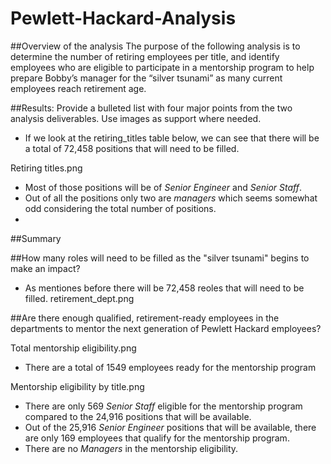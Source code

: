 # Pewlett-Hackard-Analysis

##Overview of the analysis
The purpose of the following analysis is to determine the number of retiring employees per title, and identify employees who are eligible to participate in a mentorship program to help prepare Bobby’s manager for the “silver tsunami” as many current employees reach retirement age.

##Results: Provide a bulleted list with four major points from the two analysis deliverables. Use images as support where needed.
- If we look at the retiring_titles table below, we can see that there will be a total of 72,458 positions that will need to be filled.

Retiring titles.png
- Most of those positions will be of *Senior Engineer* and *Senior Staff*.  
- Out of all the positions only two are *managers* which seems somewhat odd considering the total number of positions.
- 


##Summary

##How many roles will need to be filled as the "silver tsunami" begins to make an impact?
- As mentiones before there will be 72,458 reoles that will need to be filled.
retirement_dept.png

##Are there enough qualified, retirement-ready employees in the departments to mentor the next generation of Pewlett Hackard employees?

Total mentorship eligibility.png
- There are a total of 1549 employees ready for the mentorship program 

Mentorship eligibility by title.png

- There are only 569 *Senior Staff* eligible for the mentorship program compared to the 24,916 positions that will be available.
- Out of the 25,916 *Senior Engineer* positions that will be available, there are only 169 employees that qualify  for the mentorship program.
- There are no *Managers* in the mentorship eligibility.
